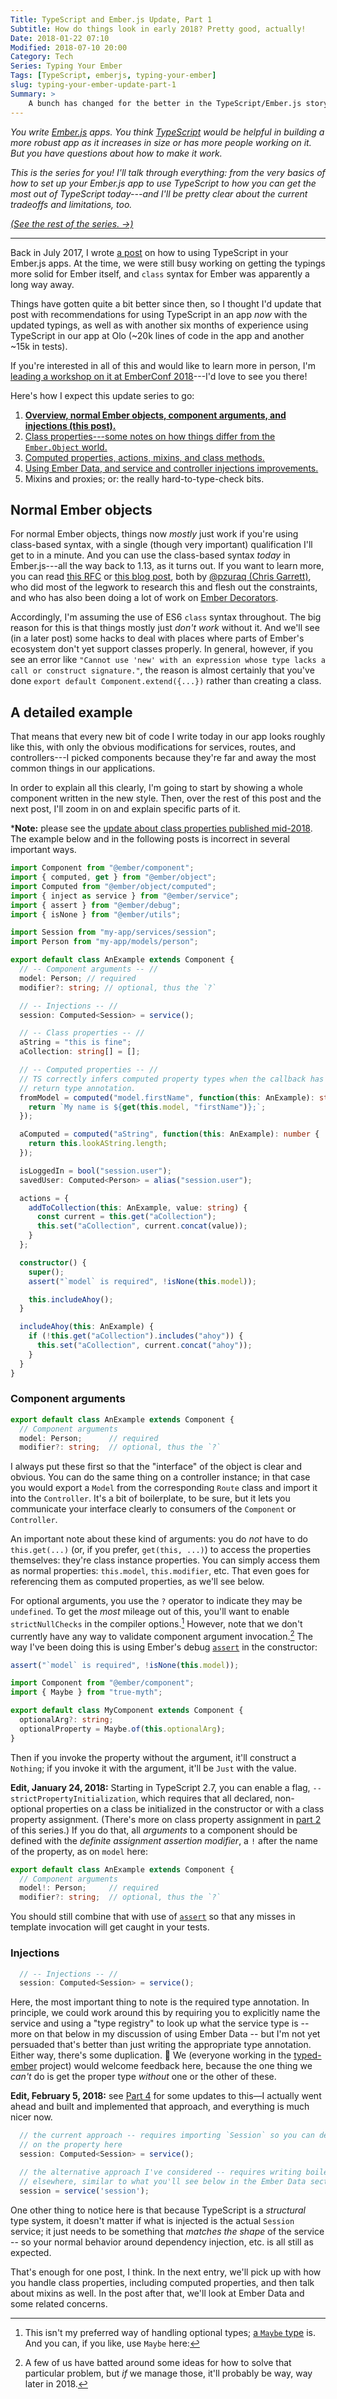 ```yaml
---
Title: TypeScript and Ember.js Update, Part 1
Subtitle: How do things look in early 2018? Pretty good, actually!
Date: 2018-01-22 07:10
Modified: 2018-07-10 20:00
Category: Tech
Series: Typing Your Ember
Tags: [TypeScript, emberjs, typing-your-ember]
slug: typing-your-ember-update-part-1
Summary: >
    A bunch has changed for the better in the TypeScript/Ember.js story over the last six months. Here’s an overview of the changes and a look at normal Ember objects, "arguments" to components (and controllers), and service (or controller) injections.
---
```


<i class='series-overview'>You write [Ember.js] apps. You think [TypeScript] would be helpful in building a more robust app as it increases in size or has more people working on it. But you have questions about how to make it work.</i>

[ember.js]: https://emberjs.com
[typescript]: http://www.typescriptlang.org

<i class='series-overview'>This is the series for you! I'll talk through everything: from the very basics of how to set up your Ember.js app to use TypeScript to how you can get the most out of TypeScript today---and I'll be pretty clear about the current tradeoffs and limitations, too.</i>

<i class='series-overview'>[(See the rest of the series. →)][series]</i>

[series]: /typing-your-ember.html

---

Back in July 2017, I wrote [a post](https://www.chriskrycho.com/2017/typing-your-ember-part-3.html) on how to using TypeScript in your Ember.js apps. At the time, we were still busy working on getting the typings more solid for Ember itself, and `class` syntax for Ember was apparently a long way away.

Things have gotten quite a bit better since then, so I thought I'd update that post with recommendations for using TypeScript in an app _now_ with the updated typings, as well as with another six months of experience using TypeScript in our app at Olo (~20k lines of code in the app and another ~15k in tests).

<aside>

If you're interested in all of this and would like to learn more in person, I'm [leading a workshop on it at EmberConf 2018](http://emberconf.com/speakers.html#chris-krycho)---I'd love to see you there!

</aside>

Here's how I expect this update series to go:

1. [**Overview, normal Ember objects, component arguments, and injections (this post).**][pt1]
2. [Class properties---some notes on how things differ from the `Ember.Object` world.][pt2]
3. [Computed properties, actions, mixins, and class methods.][pt3]
4. [Using Ember Data, and service and controller injections improvements.][pt4]
5. Mixins and proxies; or: the really hard-to-type-check bits.

[pt1]: https://www.chriskrycho.com/2018/typing-your-ember-update-part-1.html
[pt2]: https://www.chriskrycho.com/2018/typing-your-ember-update-part-2.html
[pt3]: https://www.chriskrycho.com/2018/typing-your-ember-update-part-3.html
[pt4]: https://www.chriskrycho.com/2018/typing-your-ember-update-part-4.html

## Normal Ember objects

For normal Ember objects, things now _mostly_ just work if you're using class-based syntax, with a single (though very important) qualification I'll get to in a minute. And you can use the class-based syntax _today_ in Ember.js---all the way back to 1.13, as it turns out. If you want to learn more, you can read [this RFC] or [this blog post], both by [\@pzuraq (Chris Garrett)][pzuraq], who did most of the legwork to research this and flesh out the constraints, and who has also been doing a lot of work on [Ember Decorators].

[this rfc]: https://github.com/emberjs/rfcs/blob/master/text/0240-es-classes.md
[this blog post]: https://medium.com/build-addepar/es-classes-in-ember-js-63e948e9d78e
[pzuraq]: https://github.com/pzuraq
[ember decorators]: https://ember-decorators.github.io/ember-decorators/docs/index.html

Accordingly, I'm assuming the use of ES6 `class` syntax throughout. The big reason for this is that things mostly just _don't work_ without it. And we'll see (in a later post) some hacks to deal with places where parts of Ember's ecosystem don't yet support classes properly. In general, however, if you see an error like `"Cannot use 'new' with an expression whose type lacks a call or construct signature."`, the reason is almost certainly that you've done `export default Component.extend({...})` rather than creating a class.

## A detailed example

That means that every new bit of code I write today in our app looks roughly like this, with only the obvious modifications for services, routes, and controllers---I picked components because they're far and away the most common things in our applications.

In order to explain all this clearly, I'm going to start by showing a whole component written in the new style. Then, over the rest of this post and the next post, I'll zoom in on and explain specific parts of it.

<aside>

***Note:** please see the [update about class properties published mid-2018][cp-update]. The example below and in the following posts is incorrect in several important ways.

[cp-update]: https://www.chriskrycho.com/2018/ember-ts-class-properties.html

</aside>

```typescript
import Component from "@ember/component";
import { computed, get } from "@ember/object";
import Computed from "@ember/object/computed";
import { inject as service } from "@ember/service";
import { assert } from "@ember/debug";
import { isNone } from "@ember/utils";

import Session from "my-app/services/session";
import Person from "my-app/models/person";

export default class AnExample extends Component {
  // -- Component arguments -- //
  model: Person; // required
  modifier?: string; // optional, thus the `?`

  // -- Injections -- //
  session: Computed<Session> = service();

  // -- Class properties -- //
  aString = "this is fine";
  aCollection: string[] = [];

  // -- Computed properties -- //
  // TS correctly infers computed property types when the callback has a
  // return type annotation.
  fromModel = computed("model.firstName", function(this: AnExample): string {
    return `My name is ${get(this.model, "firstName")};`;
  });

  aComputed = computed("aString", function(this: AnExample): number {
    return this.lookAString.length;
  });

  isLoggedIn = bool("session.user");
  savedUser: Computed<Person> = alias("session.user");

  actions = {
    addToCollection(this: AnExample, value: string) {
      const current = this.get("aCollection");
      this.set("aCollection", current.concat(value));
    }
  };

  constructor() {
    super();
    assert("`model` is required", !isNone(this.model));

    this.includeAhoy();
  }

  includeAhoy(this: AnExample) {
    if (!this.get("aCollection").includes("ahoy")) {
      this.set("aCollection", current.concat("ahoy"));
    }
  }
}
```

### Component arguments

```typescript
export default class AnExample extends Component {
  // Component arguments
  model: Person;      // required
  modifier?: string;  // optional, thus the `?`
```

I always put these first so that the "interface" of the object is clear and obvious. You can do the same thing on a controller instance; in that case you would export a `Model` from the corresponding `Route` class and import it into the `Controller`. It's a bit of boilerplate, to be sure, but it lets you communicate your interface clearly to consumers of the `Component` or `Controller`.

An important note about these kind of arguments: you do _not_ have to do `this.get(...)` (or, if you prefer, `get(this, ...)`) to access the properties themselves: they're class instance properties. You can simply access them as normal properties: `this.model`, `this.modifier`, etc. That even goes for referencing them as computed properties, as we'll see below.

For optional arguments, you use the `?` operator to indicate they may be `undefined`. To get the _most_ mileage out of this, you'll want to enable `strictNullChecks` in the compiler options.[^maybe] However, note that we don't currently have any way to validate component argument invocation.[^ts-templates] The way I've been doing this is using Ember's debug [`assert`] in the constructor:

```typescript
assert("`model` is required", !isNone(this.model));
```

[`assert`]: https://emberjs.com/api/ember/2.18/classes/@ember%2Fdebug/methods/assert?anchor=assert

[^maybe]: This isn't my preferred way of handling optional types; [a `Maybe` type](https://true-myth.js.org) is. And you can, if you like, use `Maybe` here:

```typescript
import Component from "@ember/component";
import { Maybe } from "true-myth";

export default class MyComponent extends Component {
  optionalArg?: string;
  optionalProperty = Maybe.of(this.optionalArg);
}
```

Then if you invoke the property without the argument, it'll construct a `Nothing`; if you invoke it with the argument, it'll be `Just` with the value.
[^ts-templates]: A few of us have batted around some ideas for how to solve that particular problem, but _if_ we manage those, it'll probably be way, way later in 2018.

**Edit, January 24, 2018:** Starting in TypeScript 2.7, you can enable a flag, `--strictPropertyInitialization`, which requires that all declared, non-optional properties on a class be initialized in the constructor or with a class property assignment. (There's more on class property assignment in [part 2][pt2] of this series.) If you do that, all _arguments_ to a component should be defined with the _definite assignment assertion modifier_, a `!` after the name of the property, as on `model` here:

```typescript
export default class AnExample extends Component {
  // Component arguments
  model!: Person;     // required
  modifier?: string;  // optional, thus the `?`
```

You should still combine that with use of [`assert`] so that any misses in template invocation will get caught in your tests.

### Injections

```typescript
  // -- Injections -- //
  session: Computed<Session> = service();
```

Here, the most important thing to note is the required type annotation. In principle, we could work around this by requiring you to explicitly name the service and using a "type registry" to look up what the service type is -- more on that below in my discussion of using Ember Data -- but I'm not yet persuaded that's better than just writing the appropriate type annotation. Either way, there's some duplication. 🤔 We (everyone working in the [typed-ember](https://github.com/typed-ember) project) would welcome feedback here, because the one thing we _can't_ do is get the proper type _without_ one or the other of these.

**Edit, February 5, 2018:** see [Part 4][pt4] for some updates to this—I actually went ahead and built and implemented that approach, and everything is much nicer now.

```typescript
  // the current approach -- requires importing `Session` so you can define it
  // on the property here
  session: Computed<Session> = service();

  // the alternative approach I've considered -- requires writing boilerplate
  // elsewhere, similar to what you'll see below in the Ember Data section
  session = service('session');
```

One other thing to notice here is that because TypeScript is a _structural_ type system, it doesn't matter if what is injected is the actual `Session` service; it just needs to be something that _matches the shape_ of the service -- so your normal behavior around dependency injection, etc. is all still as expected.

That's enough for one post, I think. In the next entry, we'll pick up with how you handle class properties, including computed properties, and then talk about mixins as well. In the post after that, we'll look at Ember Data and some related concerns.
